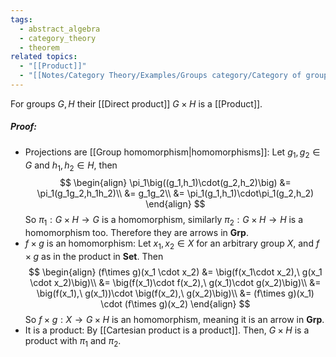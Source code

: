 ```yaml
---
tags:
  - abstract_algebra
  - category_theory
  - theorem
related topics:
  - "[[Product]]"
  - "[[Notes/Category Theory/Examples/Groups category/Category of groups]]"
---
```

For groups $G,H$ their [[Direct product]] $G\times H$ is a [[Product]].
##### Proof:
- Projections are [[Group homomorphism|homomorphisms]]:
	Let $g_1,g_2\in G$ and $h_1,h_2\in H$, then$$
	\begin{align}
		\pi_1\big((g_1,h_1)\cdot(g_2,h_2)\big)
		&= \pi_1(g_1g_2,h_1h_2)\\
		&= g_1g_2\\
		&= \pi_1(g_1,h_1)\cdot\pi_1(g_2,h_2)
	\end{align}
	$$So $\pi_1:G\times H\to G$ is a homomorphism, similarly $\pi_2:G\times H\to H$ is a homomorphism too. Therefore they are arrows in $\mathbf{Grp}$.
- $f\times g$ is an homomorphism:
	Let $x_1,x_2\in X$ for an arbitrary group $X$, and $f\times g$ as in the product in $\mathbf{Set}$. Then$$
	\begin{align}
		(f\times g)(x_1 \cdot x_2)
		&= \big(f(x_1\cdot x_2),\ g(x_1 \cdot x_2)\big)\\
		&= \big(f(x_1)\cdot f(x_2),\ g(x_1)\cdot g(x_2)\big)\\
		&= \big(f(x_1),\ g(x_1))\cdot \big(f(x_2),\ g(x_2)\big)\\
		&= (f\times g)(x_1) \cdot (f\times g)(x_2)
	\end{align}
	$$So $f\times g:X\to G\times H$ is an homomorphism, meaning it is an arrow in $\mathbf{Grp}$.
- It is a product:
	By [[Cartesian product is a product]].
Then, $G\times H$ is a product with $\pi_1$ and $\pi_2$.